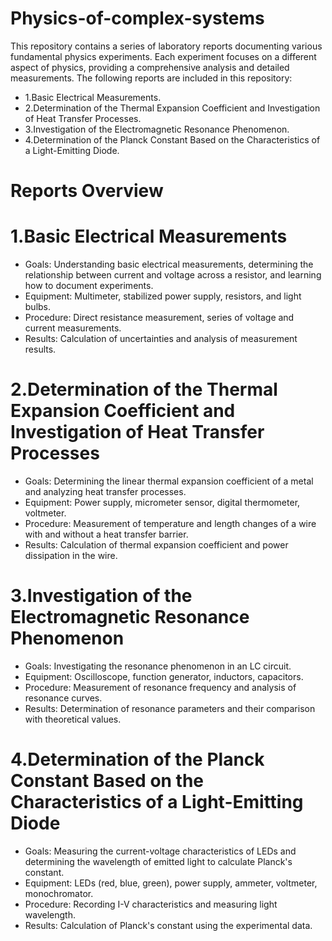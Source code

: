 # Physics-of-complex-systems
This repository contains a series of laboratory reports documenting various fundamental physics experiments. Each experiment focuses on a different aspect of physics, providing a comprehensive analysis and detailed measurements. The following reports are included in this repository:
- 1.Basic Electrical Measurements.
- 2.Determination of the Thermal Expansion Coefficient and Investigation of Heat Transfer Processes.
- 3.Investigation of the Electromagnetic Resonance Phenomenon.
- 4.Determination of the Planck Constant Based on the Characteristics of a Light-Emitting Diode.

# Reports Overview
# 1.Basic Electrical Measurements
- Goals: Understanding basic electrical measurements, determining the relationship between current and voltage across a resistor, and learning how to document experiments.
- Equipment: Multimeter, stabilized power supply, resistors, and light bulbs.
- Procedure: Direct resistance measurement, series of voltage and current measurements.
- Results: Calculation of uncertainties and analysis of measurement results.

# 2.Determination of the Thermal Expansion Coefficient and Investigation of Heat Transfer Processes
- Goals: Determining the linear thermal expansion coefficient of a metal and analyzing heat transfer processes.
- Equipment: Power supply, micrometer sensor, digital thermometer, voltmeter.
- Procedure: Measurement of temperature and length changes of a wire with and without a heat transfer barrier.
- Results: Calculation of thermal expansion coefficient and power dissipation in the wire.

# 3.Investigation of the Electromagnetic Resonance Phenomenon
- Goals: Investigating the resonance phenomenon in an LC circuit.
- Equipment: Oscilloscope, function generator, inductors, capacitors.
- Procedure: Measurement of resonance frequency and analysis of resonance curves.
- Results: Determination of resonance parameters and their comparison with theoretical values.

# 4.Determination of the Planck Constant Based on the Characteristics of a Light-Emitting Diode
- Goals: Measuring the current-voltage characteristics of LEDs and determining the wavelength of emitted light to calculate Planck's constant.
- Equipment: LEDs (red, blue, green), power supply, ammeter, voltmeter, monochromator.
- Procedure: Recording I-V characteristics and measuring light wavelength.
- Results: Calculation of Planck's constant using the experimental data.
